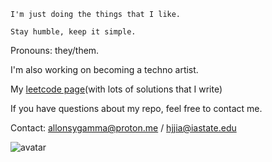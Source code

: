 `I'm just doing the things that I like.`

`Stay humble, keep it simple.`

Pronouns: they/them.

I'm also working on becoming a techno artist.

My [leetcode page](https://leetcode.com/allonsygamma/)(with lots of solutions that I write)

If you have questions about my repo, feel free to contact me.

Contact: allonsygamma@proton.me / hjjia@iastate.edu

![avatar](http://www.catb.org/hacker-emblem/glider.png)

